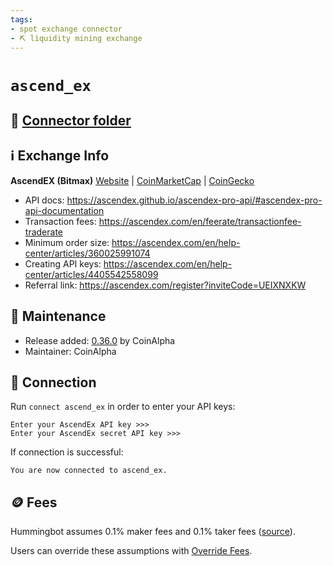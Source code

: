 ```yaml
---
tags:
- spot exchange connector
- ⛏️ liquidity mining exchange
---
```


# `ascend_ex`

## 📁 [Connector folder](https://github.com/hummingbot/hummingbot/tree/master/hummingbot/connector/exchange/ascend_ex)

## ℹ️ Exchange Info

**AscendEX (Bitmax)** 
[Website](https://ascendex.com/) | [CoinMarketCap](https://coinmarketcap.com/exchanges/ascendex/) | [CoinGecko](https://www.coingecko.com/en/exchanges/ascendex)

* API docs: https://ascendex.github.io/ascendex-pro-api/#ascendex-pro-api-documentation
* Transaction fees: https://ascendex.com/en/feerate/transactionfee-traderate
* Minimum order size: https://ascendex.com/en/help-center/articles/360025991074
* Creating API keys: https://ascendex.com/en/help-center/articles/4405542558099
* Referral link: https://ascendex.com/register?inviteCode=UEIXNXKW

## 👷 Maintenance

* Release added: [0.36.0](/release-notes/0.36.0/) by CoinAlpha
* Maintainer: CoinAlpha

## 🔑 Connection

Run `connect ascend_ex` in order to enter your API keys:
 
```
Enter your AscendEx API key >>>
Enter your AscendEx secret API key >>>
```

If connection is successful:
```
You are now connected to ascend_ex.
```

## 🪙 Fees

Hummingbot assumes 0.1% maker fees and 0.1% taker fees ([source](https://github.com/hummingbot/hummingbot/blob/master/hummingbot/connector/exchange/ascend_ex/ascend_ex_utils.py#L15)).

Users can override these assumptions with [Override Fees](/global-configs/override-fees/).

